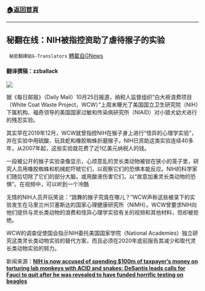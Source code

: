 ###  [:house:返回首頁](https://github.com/ourhimalayas/txt)
---


## 秘翻在线：NIH被指控资助了虐待猴子的实验
` 秘密翻譯組G-Translators` [轉載自GNews](https://gnews.org/zh-hans/1618751/)

#### 翻译撰稿：zzballack

![](https://assets.gnews.org/wp-content/uploads/2021/10/Snipaste_2021-10-26_19dsa56456d-58-44.png)

据《每日邮报》（Daily Mail）10月25日报道，纳税人监督组织“白大褂浪费项目（White Coat Waste Project，WCW）”上周末曝光了美国国立卫生研究院（NIH）下属机构、福奇领导的美国国家过敏和传染病研究所（NIAID）对小猎犬幼犬进行的残忍实验。

其实早在2019年12月，WCW就曾指控NIH在猴子身上进行“怪异的心理学实验”，并在实验中用硫酸、玩具蛇和橡胶蜘蛛折磨猴子。NIH已资助这类实验连续40多年，从2007年起，这些实验就花费了近1亿美元纳税人的钱。

一段被公开的猴子实验录像显示，心烦意乱的灵长类动物被锁在狭小的笼子里，研究人员用橡胶蜘蛛和机械蛇吓唬它们，以观察它们的恐惧本能反应。NIH的科学家们随后切除了它们的部分大脑，或用酸液伤害它们，以“故意加重灵长类动物的恐惧”。在视频中，可以听到一个冷酷

无情的NIH人员开玩笑说：“跳舞的猴子究竟在哪儿？”WCW声称这些被录下的实验发生在马里兰州贝塞斯达的国家心理健康研究所（NIMH）。WCW曾要求NIH向他们提供与灵长类动物的浪费和怪异心理学实验有关的视频和其他材料，但却被拒绝。

WCW的调查促使国会指示NIH委托美国国家学院（National Academies）独立研究这类灵长类动物实验的替代方案，而且必须在2020年底前报告其减少和取代灵长类动物实验的努力。

新闻来源：[**NIH is now accused of spending $100m of taxpayer’s money on torturing lab monkeys with ACID and snakes: DeSantis leads calls for Fauci to quit after he was revealed to have funded horrific testing on beagles**](https://www.dailymail.co.uk/news/article-10129521/NIH-tortured-monkeys-acid-toy-snake-Fauci-faces-calls-resign-dog-torture-tests.html)
